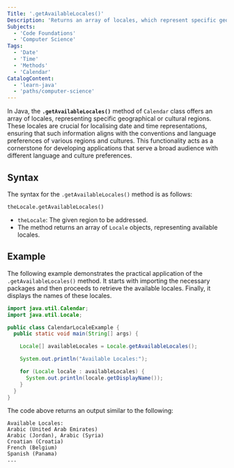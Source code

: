 ```yaml
---
Title: '.getAvailableLocales()'
Description: 'Returns an array of locales, which represent specific geographical or cultural regions.'
Subjects:
  - 'Code Foundations'
  - 'Computer Science'
Tags:
  - 'Date'
  - 'Time'
  - 'Methods'
  - 'Calendar'
CatalogContent:
  - 'learn-java'
  - 'paths/computer-science'
---
```


In Java, the **`.getAvailableLocales()`** method of `Calendar` class offers an array of locales, representing specific geographical or cultural regions. These locales are crucial for localising date and time representations, ensuring that such information aligns with the conventions and language preferences of various regions and cultures. This functionality acts as a cornerstone for developing applications that serve a broad audience with different language and culture preferences.

## Syntax

The syntax for the `.getAvailableLocales()` method is as follows:

```pseudo
theLocale.getAvailableLocales()
```

- `theLocale`: The given region to be addressed.
- The method returns an array of `Locale` objects, representing available locales.

## Example

The following example demonstrates the practical application of the `.getAvailableLocales()` method. It starts with importing the necessary packages and then proceeds to retrieve the available locales. Finally, it displays the names of these locales.

```java
import java.util.Calendar;
import java.util.Locale;

public class CalendarLocaleExample {
  public static void main(String[] args) {

    Locale[] availableLocales = Locale.getAvailableLocales();

    System.out.println("Available Locales:");

    for (Locale locale : availableLocales) {
      System.out.println(locale.getDisplayName());
    }
  }
}
```

The code above returns an output similar to the following:

```shell
Available Locales:
Arabic (United Arab Emirates)
Arabic (Jordan), Arabic (Syria)
Croatian (Croatia)
French (Belgium)
Spanish (Panama)
...
```
